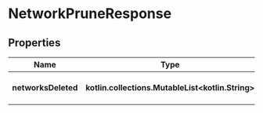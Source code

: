 
# NetworkPruneResponse

## Properties
Name | Type | Description | Notes
------------ | ------------- | ------------- | -------------
**networksDeleted** | **kotlin.collections.MutableList&lt;kotlin.String&gt;** | Networks that were deleted |  [optional]



